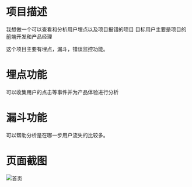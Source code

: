 # 项目描述
我想做一个可以查看和分析用户埋点以及项目报错的项目
目标用户主要是项目的前端开发和产品经理

这个项目主要有埋点，漏斗，错误监控功能。
# 埋点功能
可以收集用户的点击等事件并为产品体验进行分析
# 漏斗功能
可以帮助分析是在哪一步用户流失的比较多。

# 页面截图
![首页](https://p9-xtjj-sign.byteimg.com/tos-cn-i-73owjymdk6/92b86754cb1643e4ba9c8123a2624259~tplv-73owjymdk6-jj-mark-v1:0:0:0:0:5o6Y6YeR5oqA5pyv56S-5Yy6IEAgd3V4aWFvbGFuOTE=:q75.awebp?rk3s=f64ab15b&x-expires=1740880734&x-signature=TFkZiSla1KQN%2BmNgUlRUkZmrw%2F8%3D)